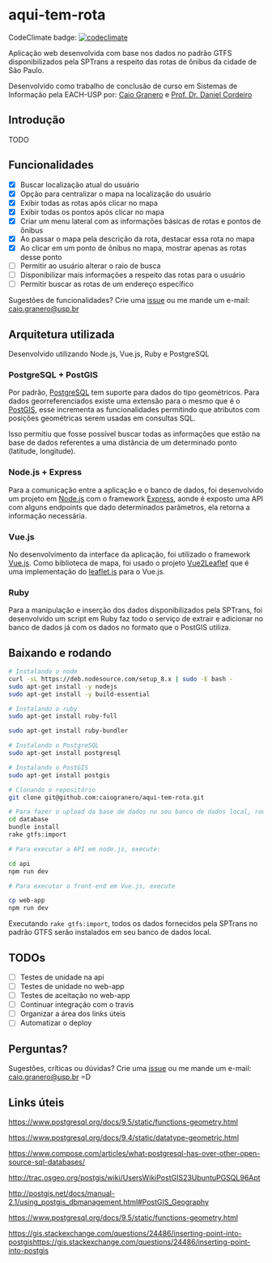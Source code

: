 aqui-tem-rota 
===================

CodeClimate badge: [![codeclimate](https://codeclimate.com/github/caiogranero/aqui-tem-rota/badges/gpa.svg)](https://codeclimate.com/github/caiogranero/aqui-tem-rota)

Aplicação web desenvolvida com base nos dados no padrão GTFS disponibilizados pela SPTrans a respeito das rotas de ônibus da cidade de São Paulo. 

Desenvolvido como trabalho de conclusão de curso em Sistemas de Informação pela EACH-USP por: [Caio Granero][caiogranero] e [Prof. Dr. Daniel Cordeiro][cordeiro]

## Introdução

TODO

## Funcionalidades

- [x] Buscar localização atual do usuário
- [x] Opção para centralizar o mapa na localização do usuário
- [x] Exibir todas as rotas após clicar no mapa
- [x] Exibir todas os pontos após clicar no mapa
- [x] Criar um menu lateral com as informações básicas de rotas e pontos de ônibus
- [x] Ao passar o mapa pela descrição da rota, destacar essa rota no mapa
- [x] Ao clicar em um ponto de ônibus no mapa, mostrar apenas as rotas desse ponto
- [ ] Permitir ao usuário alterar o raio de busca
- [ ] Disponibilizar mais informações a respeito das rotas para o usuário
- [ ] Permitir buscar as rotas de um endereço específico

Sugestões de funcionalidades? Crie uma [issue] ou me mande um e-mail: caio.granero@usp.br
## Arquitetura utilizada

Desenvolvido utilizando Node.js, Vue.js, Ruby e PostgreSQL

### PostgreSQL + PostGIS

Por padrão, [PostgreSQL] tem suporte para dados do tipo geométricos. Para dados georreferenciados existe uma extensão para o mesmo que é o [PostGIS], esse incrementa as funcionalidades permitindo que atributos com posições geométricas serem usadas em consultas SQL.

Isso permitiu que fosse possível buscar todas as informações que estão na base de dados referentes a uma distância de um determinado ponto (latitude, longitude).

### Node.js + Express

Para a comunicação entre a aplicação e o banco de dados, foi desenvolvido um projeto em [Node.js] com o framework [Express], aonde é exposto uma API com alguns endpoints que dado determinados parâmetros, ela retorna a informação necessária.

### Vue.js

No desenvolvimento da interface da aplicação, foi utilizado o framework [Vue.js]. Como biblioteca de mapa, foi usado o projeto [Vue2Leaflef] que é uma implementação do [leaflet.js] para o Vue.js.

### Ruby

Para a manipulação e inserção dos dados disponibilizados pela SPTrans, foi desenvolvido um script em Ruby faz todo o serviço de extrair e adicionar no banco de dados já com os dados no formato que o PostGIS utiliza.

## Baixando e rodando

``` bash
# Instalando o node
curl -sL https://deb.nodesource.com/setup_8.x | sudo -E bash -
sudo apt-get install -y nodejs
sudo apt-get install -y build-essential

# Instalando o ruby
sudo apt-get install ruby-full

sudo apt-get install ruby-bundler

# Instalando o PostgreSQL
sudo apt-get install postgresql

# Instalando o PostGIS
sudo apt-get install postgis

# Clonando o repositório
git clone git@github.com:caiogranero/aqui-tem-rota.git

# Para fazer o upload da base de dados no seu banco de dados local, rode:
cd database
bundle install
rake gtfs:import

# Para executar a API em node.js, execute:

cd api
npm run dev

# Para executar o front-end em Vue.js, execute

cp web-app
npm run dev
```

Executando `rake gtfs:import`, todos os dados fornecidos pela SPTrans no padrão GTFS serão instalados em seu banco de dados local.

## TODOs

- [ ] Testes de unidade na api
- [ ] Testes de unidade no web-app
- [ ] Testes de aceitação no web-app
- [ ] Continuar integração com o travis
- [ ] Organizar a área dos links úteis
- [ ] Automatizar o deploy

## Perguntas?

Sugestões, críticas ou dúvidas? Crie uma [issue] ou me mande um e-mail: caio.granero@usp.br  =D

## Links úteis

https://www.postgresql.org/docs/9.5/static/functions-geometry.html

https://www.postgresql.org/docs/9.4/static/datatype-geometric.html

https://www.compose.com/articles/what-postgresql-has-over-other-open-source-sql-databases/

http://trac.osgeo.org/postgis/wiki/UsersWikiPostGIS23UbuntuPGSQL96Apt

http://postgis.net/docs/manual-2.1/using_postgis_dbmanagement.html#PostGIS_Geography

https://www.postgresql.org/docs/9.5/static/functions-geometry.html

https://gis.stackexchange.com/questions/24486/inserting-point-into-postgishttps://gis.stackexchange.com/questions/24486/inserting-point-into-postgis

[PostgreSQL]: https://www.postgresql.org/
[PostGIS]: http://postgis.net/
[api-project]: https://github.com/caiogranero/aqui-tem-rota/tree/master/api
[Node.js]: https://nodejs.org/en/
[Express]: http://expressjs.com/pt-br/
[Vue.js]: https://vuejs.org/
[Docker]: http://docker.io/
[Vue2Leaflef]: https://github.com/KoRiGaN/Vue2Leaflet
[leaflet.js]: http://leafletjs.com/
[issue]: https://github.com/caiogranero/aqui-tem-rota/issues
[cordeiro]: https://github.com/cordeiro
[caiogranero]: https://github.com/caiogranero